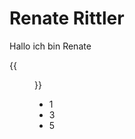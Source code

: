 # Renate Rittler
Hallo ich bin Renate

{{<figure src="me.jpg" title="Renate Rittler">}}

 - 1
 - 3
 - 5
